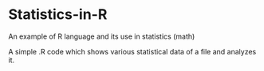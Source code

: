 # Statistics-in-R
An example of R language and its use in statistics (math)

A simple .R code which shows various statistical data of a file and analyzes it.
